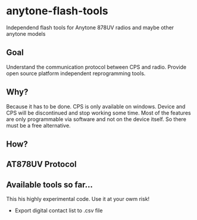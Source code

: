 # anytone-flash-tools
Independend flash tools for Anytone 878UV radios and maybe other anytone models

## Goal
Understand the communication protocol between CPS and radio. Provide open source platform independent reprogramming tools.

## Why?
Because it has to be done. CPS is only available on windows. Device and CPS will be discontinued and stop working some time. Most of the features are only programmable via software and not on the device itself. So there must be a free alternative.

## How?

## AT878UV Protocol

## Available tools so far...
This his highly experimental code. Use it at your owm risk!

* Export digital contact list to .csv file

